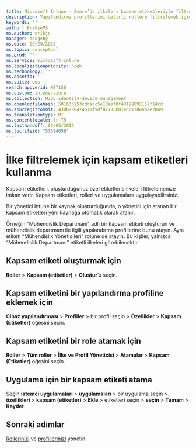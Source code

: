 ```yaml
---
title: Microsoft Intune - Azure’da ilkeleri kapsam etiketleriyle filtreleme | Microsoft Docs
description: Yapılandırma profillerini belirli rollere filtrelemek için kapsam etiketlerini kullanın.
keywords: ''
author: ErikjeMS
ms.author: erikje
manager: dougeby
ms.date: 08/29/2018
ms.topic: conceptual
ms.prod: ''
ms.service: microsoft-intune
ms.localizationpriority: high
ms.technology: ''
ms.assetid: ''
ms.suite: ems
search.appverid: MET150
ms.custom: intune-azure
ms.collection: M365-identity-device-management
ms.openlocfilehash: 50163b253cddadc5e18eef8f43199691117f14cd
ms.sourcegitcommit: 430b290474b11f9df87785b01edc178e6bae2049
ms.translationtype: MT
ms.contentlocale: tr-TR
ms.lasthandoff: 03/05/2019
ms.locfileid: "57394059"
---
```

# <a name="use-scope-tags-to-filter-policies"></a>İlke filtrelemek için kapsam etiketleri kullanma

Kapsam etiketleri, oluşturduğunuz özel etiketlerle ilkeleri filtrelemenize imkan verir. Kapsam etiketleri, rolleri ve uygulamalara uygulayabilirsiniz.

Bir yönetici Intune bir kaynak oluşturduğunda, o yönetici için atanan bir kapsam etiketleri yeni kaynağa otomatik olarak atanır.

Örneğin “Mühendislik Departmanı” adlı bir kapsam etiketi oluşturun ve mühendislik departmanı ile ilgili yapılandırma profillerine bunu atayın. Aynı etiketi “Mühendislik Yöneticileri” rolüne de atayın. Bu kişiler, yalnızca “Mühendislik Departmanı” etiketli ilkeleri görebilecektir.

## <a name="to-create-a-scope-tag"></a>Kapsam etiketi oluşturmak için

**Roller** > **Kapsam (etiketler)** > **Oluştur**’u seçin.

## <a name="to-add-a-scope-tag-to-a-configuration-profile"></a>Kapsam etiketini bir yapılandırma profiline eklemek için

**Cihaz yapılandırması** > **Profiller** > bir profil seçin > **Özellikler** > **Kapsam (Etiketler)** öğesini seçin.

## <a name="to-assign-a-scope-tag-to-a-role"></a>Kapsam etiketini bir role atamak için

**Roller** > **Tüm roller** > **İlke ve Profil Yöneticisi** > **Atamalar** > **Kapsam (Etiketler)** öğesini seçin.

## <a name="to-assign-a-scope-tag-to-an-app"></a>Uygulama için bir kapsam etiketi atama

Seçin **istemci uygulamaları** > **uygulamaları** > bir uygulama seçin > **özellikleri** > **kapsam (etiketler)**  >  **Ekle** > etiketleri seçin > **seçin** > **Tamam** > **Kaydet**.


## <a name="next-steps"></a>Sonraki adımlar

[Rollerinizi](role-based-access-control.md) ve [profillerinizi](device-profile-assign.md) yönetin.

